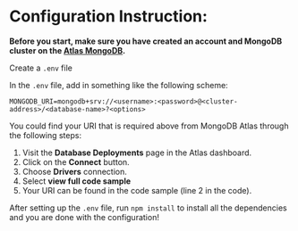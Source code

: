 # Configuration Instruction:

**Before you start, make sure you have created an account and MongoDB cluster on the [Atlas MongoDB](https://www.mongodb.com/cloud/atlas/efficiency).**

Create a `.env` file

In the `.env` file, add in something like the following scheme:

```plaintext
MONGODB_URI=mongodb+srv://<username>:<password>@<cluster-address>/<database-name>?<options>
```

You could find your URI that is required above from MongoDB Atlas through the following steps:
  1. Visit the **Database Deployments** page in the Atlas dashboard.
  2. Click on the **Connect** button.
  3. Choose **Drivers** connection.
  4. Select **view full code sample**
  5. Your URI can be found in the code sample (line 2 in the code).

After setting up the `.env` file, run `npm install` to install all the dependencies and you are done with the configuration!